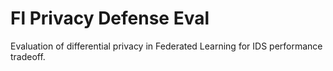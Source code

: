 # Fl Privacy Defense Eval

Evaluation of differential privacy in Federated Learning for IDS performance tradeoff.


